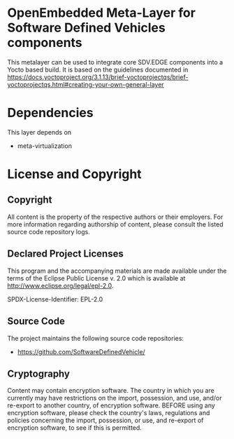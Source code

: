 # OpenEmbedded Meta-Layer for Software Defined Vehicles components

This metalayer can be used to integrate core SDV.EDGE components into a Yocto based build. It is based on the guidelines documented in https://docs.yoctoproject.org/3.1.13/brief-yoctoprojectqs/brief-yoctoprojectqs.html#creating-your-own-general-layer

# Dependencies

This layer depends on
- meta-virtualization

# License and Copyright

## Copyright

All content is the property of the respective authors or their employers. For
more information regarding authorship of content, please consult the listed
source code repository logs.

## Declared Project Licenses

This program and the accompanying materials are made available under the terms
of the Eclipse Public License v. 2.0 which is available at
http://www.eclipse.org/legal/epl-2.0.

SPDX-License-Identifier: EPL-2.0

## Source Code

The project maintains the following source code repositories:

* https://github.com/SoftwareDefinedVehicle/

## Cryptography

Content may contain encryption software. The country in which you are currently
may have restrictions on the import, possession, and use, and/or re-export to
another country, of encryption software. BEFORE using any encryption software,
please check the country's laws, regulations and policies concerning the import,
possession, or use, and re-export of encryption software, to see if this is
permitted.
